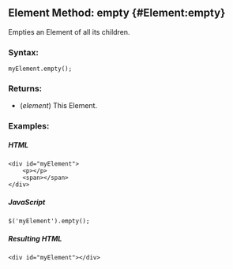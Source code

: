 Element Method: empty {#Element:empty}
--------------------------------------

Empties an Element of all its children.


### Syntax:

	myElement.empty();

### Returns:

* (*element*) This Element.

### Examples:

##### HTML

	<div id="myElement">
		<p></p>
		<span></span>
	</div>

##### JavaScript

	$('myElement').empty();

##### Resulting HTML

	<div id="myElement"></div>